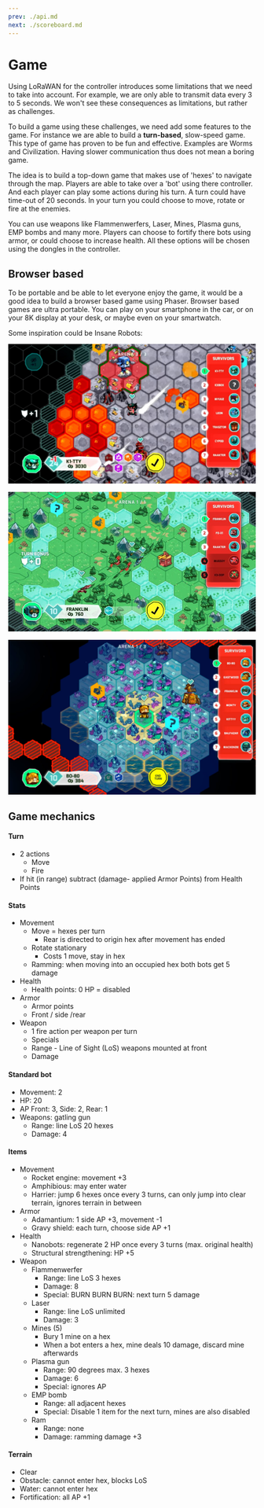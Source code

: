 ```yaml
---
prev: ./api.md
next: ./scoreboard.md
---
```


# Game

Using LoRaWAN for the controller introduces some limitations that we need to take into account. For example, we are only able to transmit data every 3 to 5 seconds. We won't see these consequences as limitations, but rather as challenges. 

To build a game using these challenges, we need add some features to the game. For instance we are able to build a **turn-based**, slow-speed game. This type of game has proven to be fun and effective. Examples are Worms and Civilization. Having slower communication thus does not mean a boring game.

The idea is to build a top-down game that makes use of 'hexes' to navigate through the map. Players are able to take over a 'bot' using there controller. And each player can play some actions during his turn. A turn could have time-out of 20 seconds. In your turn you could choose to move, rotate or fire at the enemies.

You can use weapons like Flammenwerfers, Laser, Mines, Plasma guns, EMP bombs and many more. Players can choose to fortify there bots using armor, or could choose to increase health. All these options will be chosen using the dongles in the controller.

## Browser based

To be portable and be able to let everyone enjoy the game, it would be a good idea to build a browser based game using Phaser. Browser based games are ultra portable. You can play on your smartphone in the car, or on your 8K display at your desk, or maybe even on your smartwatch.


Some inspiration could be Insane Robots:

![Insane Robots](./img/insane-robots-01.jpg)

![Insane Robots](./img/insane-robots-02.jpg)

![Insane Robots](./img/insane-robots-03.jpg)

## Game mechanics

#### Turn

* 2 actions
  * Move 
  * Fire
* If hit (in range) subtract (damage- applied Armor Points) from Health Points

#### Stats

* Movement
  * Move = hexes per turn
	  * Rear is directed to origin hex after movement has ended
  * Rotate stationary
	  * Costs 1 move, stay in hex
  * Ramming: when moving into an occupied hex both bots get 5 damage 
* Health
  * Health points: 0 HP = disabled
* Armor
  * Armor points
  * Front / side /rear
* Weapon
  * 1 fire action per weapon per turn
  * Specials
  * Range - Line of Sight (LoS) weapons mounted at front
  * Damage

#### Standard bot

* Movement: 2
* HP: 20
* AP Front: 3, Side: 2, Rear: 1
* Weapons: gatling gun
  * Range: line LoS 20 hexes
  * Damage: 4

#### Items

* Movement
  * Rocket engine: movement +3
  * Amphibious: may enter water
  * Harrier: jump 6 hexes once every 3 turns, can only jump into clear terrain, ignores terrain in between
* Armor
  * Adamantium: 1 side AP +3, movement -1
  * Gravy shield: each turn, choose side AP +1
* Health
  * Nanobots: regenerate 2 HP once every 3 turns (max. original health)
  * Structural strengthening: HP +5 
* Weapon
  * Flammenwerfer
	  * Range: line LoS 3 hexes
	  * Damage: 8
	  * Special: BURN BURN BURN: next turn 5 damage
  * Laser
	  * Range: line LoS unlimited
	  * Damage: 3
  * Mines (5)
	  * Bury 1 mine on a hex
	  * When a bot enters a hex, mine deals 10 damage, discard mine afterwards
  * Plasma gun
	  * Range: 90 degrees max. 3 hexes
	  * Damage: 6
	  * Special: ignores AP
  * EMP bomb
	  * Range: all adjacent hexes
	  * Special: Disable 1 item for the next turn, mines are also disabled
  * Ram
	  * Range: none
	  * Damage: ramming damage +3

#### Terrain

* Clear
* Obstacle: cannot enter hex, blocks LoS
* Water: cannot enter hex
* Fortification: all AP +1  

